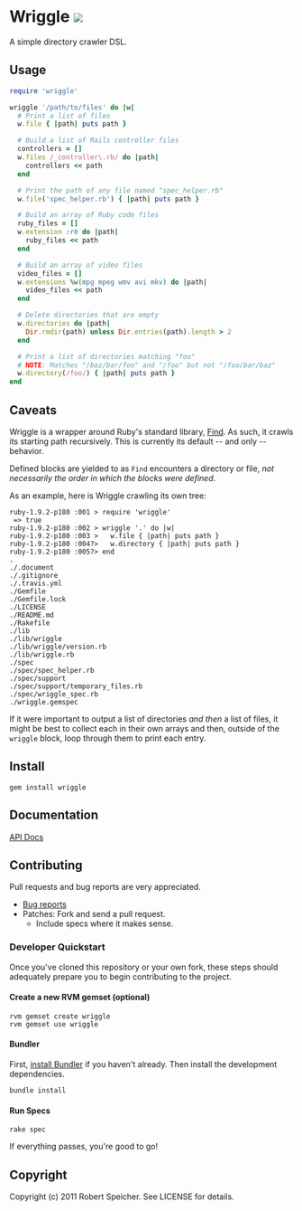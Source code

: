 # Wriggle ![](http://stillmaintained.com/tsigo/wriggle.png)

A simple directory crawler DSL.

## Usage

``` ruby
require 'wriggle'

wriggle '/path/to/files' do |w|
  # Print a list of files
  w.file { |path| puts path }

  # Build a list of Rails controller files
  controllers = []
  w.files /_controller\.rb/ do |path|
    controllers << path
  end

  # Print the path of any file named "spec_helper.rb"
  w.file('spec_helper.rb') { |path| puts path }

  # Build an array of Ruby code files
  ruby_files = []
  w.extension :rb do |path|
    ruby_files << path
  end

  # Build an array of video files
  video_files = []
  w.extensions %w(mpg mpeg wmv avi mkv) do |path|
    video_files << path
  end

  # Delete directories that are empty
  w.directories do |path|
    Dir.rmdir(path) unless Dir.entries(path).length > 2
  end

  # Print a list of directories matching "foo"
  # NOTE: Matches "/baz/bar/foo" and "/foo" but not "/foo/bar/baz"
  w.directory(/foo/) { |path| puts path }
end
```

## Caveats

Wriggle is a wrapper around Ruby's standard library,
[Find](http://ruby-doc.org/stdlib/libdoc/find/rdoc/index.html). As such, it
crawls its starting path recursively. This is currently its default -- and only
-- behavior.

Defined blocks are yielded to as `Find` encounters a directory or file, *not
necessarily the order in which the blocks were defined*.

As an example, here is Wriggle crawling its own tree:

    ruby-1.9.2-p180 :001 > require 'wriggle'
     => true
    ruby-1.9.2-p180 :002 > wriggle '.' do |w|
    ruby-1.9.2-p180 :003 >   w.file { |path| puts path }
    ruby-1.9.2-p180 :004?>   w.directory { |path| puts path }
    ruby-1.9.2-p180 :005?> end
    .
    ./.document
    ./.gitignore
    ./.travis.yml
    ./Gemfile
    ./Gemfile.lock
    ./LICENSE
    ./README.md
    ./Rakefile
    ./lib
    ./lib/wriggle
    ./lib/wriggle/version.rb
    ./lib/wriggle.rb
    ./spec
    ./spec/spec_helper.rb
    ./spec/support
    ./spec/support/temporary_files.rb
    ./spec/wriggle_spec.rb
    ./wriggle.gemspec

If it were important to output a list of directories *and then* a list of
files, it might be best to collect each in their own arrays and then, outside
of the `wriggle` block, loop through them to print each entry.

## Install

    gem install wriggle

## Documentation

[API Docs](http://rdoc.info/github/tsigo/wriggle/master/Wriggle)

## Contributing

Pull requests and bug reports are very appreciated.

* [Bug reports](https://github.com/tsigo/wriggle/issues)
* Patches: Fork and send a pull request.
  * Include specs where it makes sense.

### Developer Quickstart

Once you've cloned this repository or your own fork, these steps should
adequately prepare you to begin contributing to the project.

#### Create a new RVM gemset (optional)

    rvm gemset create wriggle
    rvm gemset use wriggle

#### Bundler

First, [install Bundler](https://github.com/carlhuda/bundler) if you haven't
already. Then install the development dependencies.

    bundle install

#### Run Specs

    rake spec

If everything passes, you're good to go!

## Copyright

Copyright (c) 2011 Robert Speicher. See LICENSE for details.
